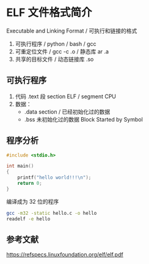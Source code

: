 # ELF 文件格式简介

Executable and Linking Format / 可执行和链接的格式

1. 可执行程序 / python / bash / gcc
2. 可重定位文件 / gcc -c .o / 静态库 ar .a
3. 共享的目标文件 / 动态链接库 .so


## 可执行程序

1. 代码 .text 段 section ELF / segment CPU
2. 数据：
    - .data section / 已经初始化过的数据
    - .bss 未初始化过的数据 Block Started by Symbol


## 程序分析

````c
#include <stdio.h>

int main()
{
    printf("hello world!!!\n");
    return 0;
}
````

编译成为 32 位的程序

````bash
gcc -m32 -static hello.c -o hello
readelf -e hello
````


## 参考文献

<https://refspecs.linuxfoundation.org/elf/elf.pdf>